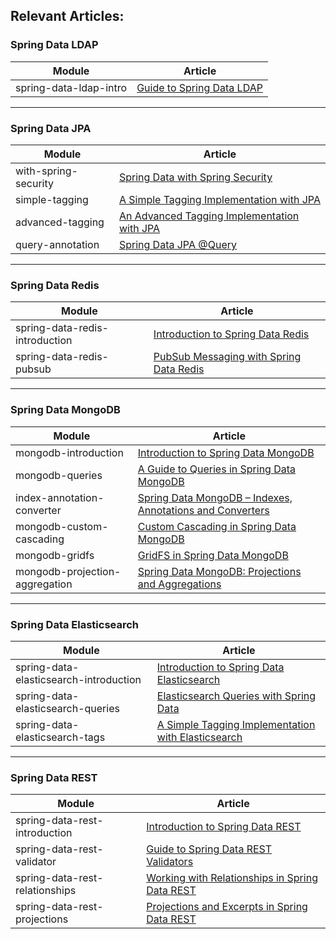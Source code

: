 ## Relevant Articles:


### Spring Data LDAP

Module | Article
--|--
spring-data-ldap-intro | [Guide to Spring Data LDAP](https://www.baeldung.com/spring-data-ldap)

---
### Spring Data JPA
Module | Article
--|--
with-spring-security | [Spring Data with Spring Security](http://www.baeldung.com/spring-data-with-spring-security)
simple-tagging | [A Simple Tagging Implementation with JPA](http://www.baeldung.com/jpa-tagging)
advanced-tagging | [An Advanced Tagging Implementation with JPA](http://www.baeldung.com/jpa-tagging-advanced)
query-annotation | [Spring Data JPA @Query](http://www.baeldung.com/spring-data-jpa-query)
---
### Spring Data Redis
Module | Article
--|--
spring-data-redis-introduction |  [Introduction to Spring Data Redis](http://www.baeldung.com/spring-data-redis-tutorial)
spring-data-redis-pubsub |  [PubSub Messaging with Spring Data Redis](http://www.baeldung.com/spring-data-redis-pub-sub)
---
### Spring Data MongoDB
Module | Article
--|--
mongodb-introduction | [Introduction to Spring Data MongoDB](http://www.baeldung.com/spring-data-mongodb-tutorial)
mongodb-queries | [A Guide to Queries in Spring Data MongoDB](http://www.baeldung.com/queries-in-spring-data-mongodb)
index-annotation-converter | [Spring Data MongoDB – Indexes, Annotations and Converters](http://www.baeldung.com/spring-data-mongodb-index-annotations-converter)
mongodb-custom-cascading | [Custom Cascading in Spring Data MongoDB](http://www.baeldung.com/cascading-with-dbref-and-lifecycle-events-in-spring-data-mongodb)
mongodb-gridfs | [GridFS in Spring Data MongoDB](http://www.baeldung.com/spring-data-mongodb-gridfs)
mongodb-projection-aggregation | [Spring Data MongoDB: Projections and Aggregations](http://www.baeldung.com/spring-data-mongodb-projections-aggregations)
---
### Spring Data Elasticsearch
Module | Article
--|--
spring-data-elasticsearch-introduction |  [Introduction to Spring Data Elasticsearch](http://www.baeldung.com/spring-data-elasticsearch-tutorial)
spring-data-elasticsearch-queries |  [Elasticsearch Queries with Spring Data](http://www.baeldung.com/spring-data-elasticsearch-queries)
spring-data-elasticsearch-tags |  [A Simple Tagging Implementation with Elasticsearch](http://www.baeldung.com/elasticsearch-tagging)
---
### Spring Data REST
Module | Article
--|--
spring-data-rest-introduction | [Introduction to Spring Data REST](http://www.baeldung.com/spring-data-rest-intro)
spring-data-rest-validator | [Guide to Spring Data REST Validators](http://www.baeldung.com/spring-data-rest-validators)
spring-data-rest-relationships | [Working with Relationships in Spring Data REST](http://www.baeldung.com/spring-data-rest-relationships)
spring-data-rest-projections | [Projections and Excerpts in Spring Data REST](http://www.baeldung.com/spring-data-rest-projections-excerpts)